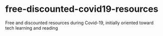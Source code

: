 # free-discounted-covid19-resources
Free and discounted resources during Covid-19, initially oriented toward tech learning and reading
